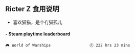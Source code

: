 ## Ricter Z 食用说明
- 喜欢猫猫，是个冇猫孤儿

<!-- steam-box start -->
#### - Steam playtime leaderboard
```text
🎮 World of Warships                 🕘 222 hrs 23 mins
```
<!-- Powered by https://github.com/YouEclipse/steam-box . -->
<!-- steam-box end -->
